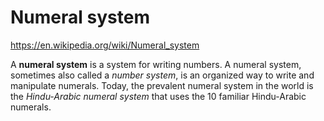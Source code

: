 # Numeral system

https://en.wikipedia.org/wiki/Numeral_system

A **numeral system** is a system for writing numbers. A numeral system, sometimes also called a *number system*, is an organized way to write and manipulate numerals. Today, the prevalent numeral system in the world is the *Hindu-Arabic numeral system* that uses the 10 familiar Hindu-Arabic numerals.
